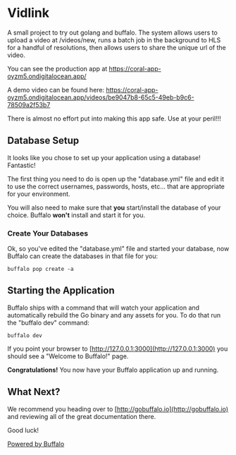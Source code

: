 # Vidlink

A small project to try out golang and buffalo. The system allows users to upload a video at /videos/new, runs a batch job 
in the background to HLS for a handful of resolutions, then allows users to share the unique url of the video. 

You can see the production app at https://coral-app-oyzm5.ondigitalocean.app/

A demo video can be found here: https://coral-app-oyzm5.ondigitalocean.app/videos/be9047b8-65c5-49eb-b9c6-78509a2f53b7

There is almost no effort put into making this app safe. Use at your peril!!!


## Database Setup

It looks like you chose to set up your application using a database! Fantastic!

The first thing you need to do is open up the "database.yml" file and edit it to use the correct usernames, passwords, hosts, etc... that are appropriate for your environment.

You will also need to make sure that **you** start/install the database of your choice. Buffalo **won't** install and start it for you.

### Create Your Databases

Ok, so you've edited the "database.yml" file and started your database, now Buffalo can create the databases in that file for you:

```console
buffalo pop create -a
```

## Starting the Application

Buffalo ships with a command that will watch your application and automatically rebuild the Go binary and any assets for you. To do that run the "buffalo dev" command:

```console
buffalo dev
```

If you point your browser to [http://127.0.0.1:3000](http://127.0.0.1:3000) you should see a "Welcome to Buffalo!" page.

**Congratulations!** You now have your Buffalo application up and running.

## What Next?

We recommend you heading over to [http://gobuffalo.io](http://gobuffalo.io) and reviewing all of the great documentation there.

Good luck!

[Powered by Buffalo](http://gobuffalo.io)
